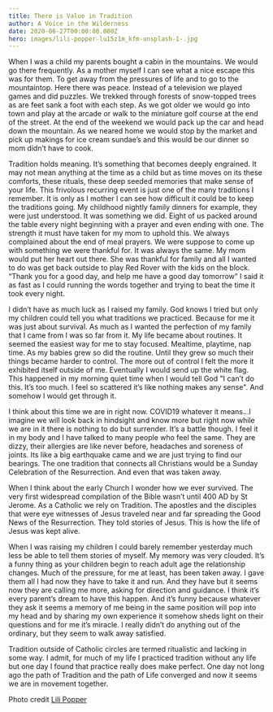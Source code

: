 ```yaml
---
title: There is Value in Tradition
author: A Voice in the Wilderness
date: 2020-06-27T00:00:00.000Z
hero: images/lili-popper-lu15z1m_kfm-unsplash-1-.jpg
---
```

When I was a child my parents bought a cabin in the mountains. We would go there frequently. As a mother myself I can see what a nice escape this was for them. To get away from the pressures of life and to go to the mountaintop. Here there was peace. Instead of a television we played games and did puzzles. We trekked through forests of snow-topped trees as are feet sank a foot with each step. As we got older we would go into town and play at the arcade or walk to the miniature golf course at the end of the street. At the end of the weekend we would pack up the car and head down the mountain. As we neared home we would stop by the market and pick up makings for ice cream sundae’s and this would be our dinner so mom didn’t have to cook. 

Tradition holds meaning. It’s something that becomes deeply engrained. It may not mean anything at the time as a child but as time moves on its these comforts, these rituals, these deep seeded memories that make sense of your life. This frivolous recurring event is just one of the many traditions I remember. It is only as I mother I can see how difficult it could be to keep the traditions going. My childhood nightly family dinners for example, they were just understood. It was something we did. Eight of us packed around the table every night beginning with a prayer and even ending with one. The strength it must have taken for my mom to uphold this. We always complained about the end of meal prayers. We were suppose to come up with something we were thankful for. It was always the same. My mom would put her heart out there. She was thankful for family and all I wanted to do was get back outside to play Red Rover with the kids on the block. “Thank you for a good day, and help me have a good day tomorrow” I said it as fast as I could running the words together and trying to beat the time it took every night.

I didn’t have as much luck as I raised my family. God knows I tried but only my children could tell you what traditions we practiced. Because for me it was just about survival. As much as I wanted the perfection of my family that I came from I was so far from it. My life became about routines. It seemed the easiest way for me to stay focused. Mealtime, playtime, nap time. As my babies grew so did the routine. Until they grew so much their things became harder to control. The more out of control I felt the more it exhibited itself outside of me. Eventually I would send up the white flag. This happened in my morning quiet time when I would tell God "I can’t do this. It’s too much. I feel so scattered it’s like nothing makes any sense". And somehow I would get through it.

I think about this time we are in right now. COVID19 whatever it means…I imagine we will look back in hindsight and know more but right now while we are in it there is nothing to do but surrender. It’s a battle though. I feel it in my body and I have talked to many people who feel the same. They are dizzy, their allergies are like never before, headaches and soreness of joints. Its like a big earthquake came and we are just trying to find our bearings. The one tradition that connects all Christians would be a Sunday Celebration of the Resurrection. And even that was taken away. 

When I think about the early Church I wonder how we ever survived. The very first widespread compilation of the Bible wasn’t until 400 AD by St Jerome. As a Catholic we rely on Tradition. The apostles and the disciples that were eye witnesses of Jesus traveled near and far spreading the Good News of the Resurrection. They told stories of Jesus. This is how the life of Jesus was kept alive. 

When I was raising my children I could barely remember yesterday much less be able to tell them stories of myself. My memory was very clouded. It’s a funny thing as your children begin to reach adult age the relationship changes. Much of the pressure, for me at least, has been taken away. I gave them all I had now they have to take it and run. And they have but it seems now they are calling me more, asking for direction and guidance. I think it’s every parent’s dream to have this happen. And it’s funny because whatever they ask it seems a memory of me being in the same position will pop into my head and by sharing my own experience it somehow sheds light on their questions and for me it’s miracle. I really didn’t do anything out of the ordinary, but they seem to walk away satisfied. 

Tradition outside of Catholic circles are termed ritualistic and lacking in some way. I admit, for much of my life I practiced tradition without any life but one day I found that practice really does make perfect. One day not long ago the path of Tradition and the path of Life converged and now it seems we are in movement together.

Photo credit [Lili Popper](https://unsplash.com/@lili_popper?utm_source=unsplash&utm_medium=referral&utm_content=creditCopyText)